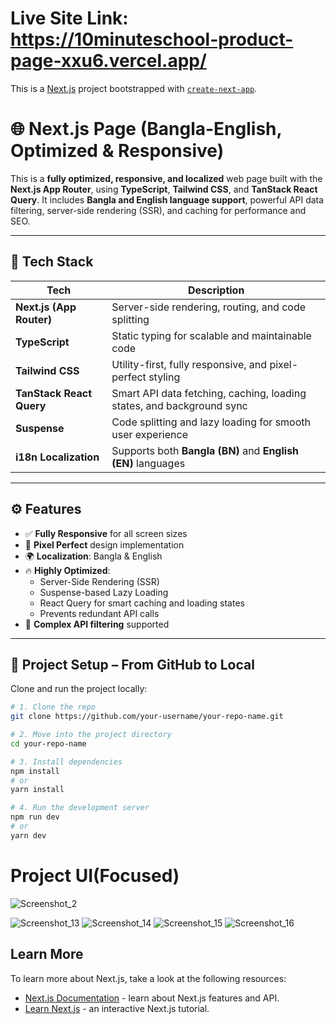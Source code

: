 # Live Site Link: https://10minuteschool-product-page-xxu6.vercel.app/

This is a [Next.js](https://nextjs.org) project bootstrapped with [`create-next-app`](https://nextjs.org/docs/app/api-reference/cli/create-next-app).

# 🌐 Next.js Page (Bangla-English, Optimized & Responsive)

This is a **fully optimized, responsive, and localized** web page built with the **Next.js App Router**, using **TypeScript**, **Tailwind CSS**, and **TanStack React Query**. It includes **Bangla and English language support**, powerful API data filtering, server-side rendering (SSR), and caching for performance and SEO.

---

## 🚀 Tech Stack

| Tech               | Description                                                                 |
|--------------------|-----------------------------------------------------------------------------|
| **Next.js (App Router)** | Server-side rendering, routing, and code splitting                    |
| **TypeScript**      | Static typing for scalable and maintainable code                           |
| **Tailwind CSS**    | Utility-first, fully responsive, and pixel-perfect styling                 |
| **TanStack React Query** | Smart API data fetching, caching, loading states, and background sync |
| **Suspense**        | Code splitting and lazy loading for smooth user experience                 |
| **i18n Localization** | Supports both **Bangla (BN)** and **English (EN)** languages             |

---

## ⚙️ Features

- ✅ **Fully Responsive** for all screen sizes
- 🎯 **Pixel Perfect** design implementation
- 🌍 **Localization**: Bangla & English
- 🔥 **Highly Optimized**:
  - Server-Side Rendering (SSR)
  - Suspense-based Lazy Loading
  - React Query for smart caching and loading states
  - Prevents redundant API calls
- 🧠 **Complex API filtering** supported

---



## 📁 Project Setup – From GitHub to Local

Clone and run the project locally:

```bash
# 1. Clone the repo
git clone https://github.com/your-username/your-repo-name.git

# 2. Move into the project directory
cd your-repo-name

# 3. Install dependencies
npm install
# or
yarn install

# 4. Run the development server
npm run dev
# or
yarn dev
```

# Project UI(Focused)

![Screenshot_2](https://github.com/user-attachments/assets/99cbb18b-1c50-4c80-bb6e-b79aef49c0c1)

![Screenshot_13](https://github.com/user-attachments/assets/35c5f051-e3d1-413f-9275-ba59cb9cd9fa)
![Screenshot_14](https://github.com/user-attachments/assets/687301b7-cc2c-4da2-94cd-29ec3c38948f)
![Screenshot_15](https://github.com/user-attachments/assets/02790479-4ef1-40e7-b548-f1173e92f76b)
![Screenshot_16](https://github.com/user-attachments/assets/d813879d-4492-4600-bea4-2bcb56ea6874)

## Learn More

To learn more about Next.js, take a look at the following resources:

- [Next.js Documentation](https://nextjs.org/docs) - learn about Next.js features and API.
- [Learn Next.js](https://nextjs.org/learn) - an interactive Next.js tutorial.



